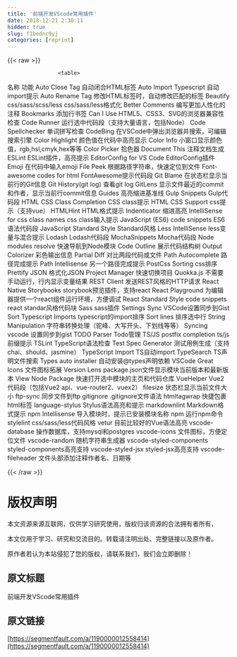 ```yaml
---
title: '前端开发VScode常用插件' 
date: 2018-12-21 2:30:11
hidden: true
slug: f1bednc9yj
categories: [reprint]
---
```


{{< raw >}}

                    <table>
<tbody><tr>
<th>名称</th>
        <th>功能</th>
    </tr>
<tr>
<td>Auto Close Tag</td>
        <td>自动闭合HTML标签</td>
    </tr>
<tr>
<td>Auto Import Typescript</td>
        <td>自动import提示</td>
    </tr>
<tr>
<td>Auto Rename Tag</td>
        <td>修改HTML标签时，自动修改匹配的标签</td>
    </tr>
<tr>
<td>Beautify</td>
        <td>css/sass/scss/less    css/sass/less格式化</td>
    </tr>
<tr>
<td>Better Comments</td>
        <td>编写更加人性化的注释</td>
    </tr>
<tr>
<td>Bookmarks</td>
        <td>添加行书签</td>
    </tr>
<tr>
<td>Can I Use</td>
        <td>HTML5、CSS3、SVG的浏览器兼容性检查</td>
    </tr>
<tr>
<td>Code Runner</td>
        <td>运行选中代码段（支持大量语言，包括Node）</td>
    </tr>
<tr>
<td>Code Spellchecker</td>
        <td>单词拼写检查</td>
    </tr>
<tr>
<td>CodeBing</td>
        <td>在VSCode中弹出浏览器并搜索，可编辑搜索引擎</td>
    </tr>
<tr>
<td>Color Highlight</td>
        <td>颜色值在代码中高亮显示</td>
    </tr>
<tr>
<td>Color Info</td>
        <td>小窗口显示颜色值，rgb,hsl,cmyk,hex等等</td>
    </tr>
<tr>
<td>Color Picker</td>
        <td>拾色器</td>
    </tr>
<tr>
<td>Document This</td>
        <td>注释文档生成</td>
    </tr>
<tr>
<td>ESLint</td>
        <td>ESLint插件，高亮提示</td>
    </tr>
<tr>
<td>EditorConfig for VS Code</td>
        <td>EditorConfig插件</td>
    </tr>
<tr>
<td>Emoji</td>
        <td>在代码中输入emoji</td>
    </tr>
<tr>
<td>File Peek</td>
        <td>根据路径字符串，快速定位到文件</td>
    </tr>
<tr>
<td>Font-awesome</td>
        <td>codes for html FontAwesome提示代码段</td>
    </tr>
<tr>
<td>Git Blame</td>
        <td>在状态栏显示当前行的Git信息</td>
    </tr>
<tr>
<td>Git History(git log)</td>
        <td>查看git log</td>
    </tr>
<tr>
<td>GitLens</td>
        <td>显示文件最近的commit和作者，显示当前行commit信息</td>
    </tr>
<tr>
<td>Guides</td>
        <td>高亮缩进基准线</td>
    </tr>
<tr>
<td>Gulp Snippets</td>
        <td>Gulp代码段</td>
    </tr>
<tr>
<td>HTML CSS Class Completion</td>
        <td>CSS class提示</td>
    </tr>
<tr>
<td>HTML CSS Support</td>
        <td>css提示（支持vue）</td>
    </tr>
<tr>
<td>HTMLHint</td>
        <td>HTML格式提示</td>
    </tr>
<tr>
<td>Indenticator</td>
        <td>缩进高亮</td>
    </tr>
<tr>
<td>IntelliSense for css class names</td>
        <td>css class输入提示</td>
    </tr>
<tr>
<td>JavaScript (ES6) code snippets</td>
        <td>ES6语法代码段</td>
    </tr>
<tr>
<td>JavaScript Standard Style</td>
        <td>Standard风格</td>
    </tr>
<tr>
<td>Less IntelliSense</td>
        <td>less变量与混合提示</td>
    </tr>
<tr>
<td>Lodash</td>
        <td>Lodash代码段</td>
    </tr>
<tr>
<td>MochaSnippets</td>
        <td>Mocha代码段</td>
    </tr>
<tr>
<td>Node modules resolve</td>
        <td>快速导航到Node模块</td>
    </tr>
<tr>
<td>Code Outline</td>
        <td>展示代码结构树</td>
    </tr>
<tr>
<td>Output Colorizer</td>
        <td>彩色输出信息</td>
    </tr>
<tr>
<td>Partial Diff</td>
        <td>对比两段代码或文件</td>
    </tr>
<tr>
<td>Path Autocomplete</td>
        <td>路径完成提示</td>
    </tr>
<tr>
<td>Path Intellisense</td>
        <td>另一个路径完成提示</td>
    </tr>
<tr>
<td>PostCss Sorting</td>
        <td>css排序</td>
    </tr>
<tr>
<td>Prettify JSON</td>
        <td>格式化JSON</td>
    </tr>
<tr>
<td>Project Manager</td>
        <td>快速切换项目</td>
    </tr>
<tr>
<td>Quokka.js</td>
        <td>不需要手动运行，行内显示变量结果</td>
    </tr>
<tr>
<td>REST Client</td>
        <td>发送REST风格的HTTP请求</td>
    </tr>
<tr>
<td>React Native Storybooks</td>
        <td>storybook预览插件，支持react</td>
    </tr>
<tr>
<td>React Playground</td>
        <td>为编辑器提供一个react组件运行环境，方便调试</td>
    </tr>
<tr>
<td>React Standard Style code snippets</td>
        <td>react standar风格代码块</td>
    </tr>
<tr>
<td>Sass</td>
        <td>sass插件</td>
    </tr>
<tr>
<td>Settings Sync</td>
        <td>VSCode设置同步到Gist</td>
    </tr>
<tr>
<td>Sort Typescript Imports</td>
        <td>typescript的import排序</td>
    </tr>
<tr>
<td>Sort lines</td>
        <td>排序选中行</td>
    </tr>
<tr>
<td>String Manipulation</td>
        <td>字符串转换处理（驼峰、大写开头、下划线等等）</td>
    </tr>
<tr>
<td>Syncing vscode</td>
        <td>设置同步到gist</td>
    </tr>
<tr>
<td>TODO Parser</td>
        <td>Todo管理</td>
    </tr>
<tr>
<td>TS/JS postfix completion</td>
        <td>ts/js前缀提示</td>
    </tr>
<tr>
<td>TSLint</td>
        <td>TypeScript语法检查</td>
    </tr>
<tr>
<td>Test Spec Generator</td>
        <td>测试用例生成（支持chai、should、jasmine）</td>
    </tr>
<tr>
<td>TypeScript Import</td>
        <td>TS自动import</td>
    </tr>
<tr>
<td>TypeSearch</td>
        <td>TS声明文件搜索</td>
    </tr>
<tr>
<td>Types auto installer</td>
        <td>自动安装@types声明依赖</td>
    </tr>
<tr>
<td>VSCode Great Icons</td>
        <td>文件图标拓展</td>
    </tr>
<tr>
<td>Version Lens</td>
        <td>package.json文件显示模块当前版本和最新版本</td>
    </tr>
<tr>
<td>View Node Package</td>
        <td>快速打开选中模块的主页和代码仓库</td>
    </tr>
<tr>
<td>VueHelper</td>
        <td>Vue2代码段（包括Vue2 api、vue-router2、vuex2）</td>
    </tr>
<tr>
<td>filesize</td>
        <td>状态栏显示当前文件大小</td>
    </tr>
<tr>
<td>ftp-sync</td>
        <td>同步文件到ftp</td>
    </tr>
<tr>
<td>gitignore</td>
        <td>.gitignore文件语法</td>
    </tr>
<tr>
<td>htmltagwrap</td>
        <td>快捷包裹html标签</td>
    </tr>
<tr>
<td>language-stylus</td>
        <td>Stylus语法高亮和提示</td>
    </tr>
<tr>
<td>markdownlint</td>
        <td>Markdown格式提示</td>
    </tr>
<tr>
<td>npm Intellisense</td>
        <td>导入模块时，提示已安装模块名称</td>
    </tr>
<tr>
<td>npm</td>
        <td>运行npm命令</td>
    </tr>
<tr>
<td>stylelint</td>
        <td>css/sass/less代码风格</td>
    </tr>
<tr>
<td>vetur</td>
        <td>目前比较好的Vue语法高亮</td>
    </tr>
<tr>
<td>vscode-database</td>
        <td>操作数据库，支持mysql和postgres</td>
    </tr>
<tr>
<td>vscode-icons</td>
        <td>文件图标，方便定位文件</td>
    </tr>
<tr>
<td>vscode-random</td>
        <td>随机字符串生成器</td>
    </tr>
<tr>
<td>vscode-styled-components</td>
        <td>styled-components高亮支持</td>
    </tr>
<tr>
<td>vscode-styled-jsx</td>
        <td>styled-jsx高亮支持</td>
    </tr>
<tr>
<td>vscode-fileheader</td>
        <td>文件头部添加注释作者名、日期等</td>
    </tr>
</tbody></table>
                
{{< /raw >}}

# 版权声明
本文资源来源互联网，仅供学习研究使用，版权归该资源的合法拥有者所有，

本文仅用于学习、研究和交流目的。转载请注明出处、完整链接以及原作者。

原作者若认为本站侵犯了您的版权，请联系我们，我们会立即删除！

## 原文标题
前端开发VScode常用插件

## 原文链接
[https://segmentfault.com/a/1190000012558414](https://segmentfault.com/a/1190000012558414)

